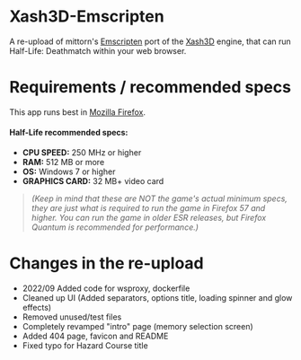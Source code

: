 # Xash3D-Emscripten
A re-upload of mittorn's [Emscripten](http://kripken.github.io/emscripten-site/) port of the [Xash3D](https://github.com/FWGS/xash3d) engine, that can run Half-Life: Deathmatch within your web browser.

# Requirements / recommended specs
This app runs best in [Mozilla Firefox](https://www.mozilla.org/en-GB/firefox/).

#### Half-Life recommended specs:

* **CPU SPEED:** 250 MHz or higher
* **RAM:** 512 MB or more
* **OS:** Windows 7 or higher
* **GRAPHICS CARD:** 32 MB+ video card

>*(Keep in mind that these are NOT the game's actual minimum specs, they are just what is required to run the game in Firefox 57 and higher. You can run the game in older ESR releases, but Firefox Quantum is recommended for performance.)*

# Changes in the re-upload
* 2022/09 Added code for wsproxy, dockerfile
* Cleaned up UI (Added separators, options title, loading spinner and glow effects)
* Removed unused/test files
* Completely revamped "intro" page (memory selection screen)
* Added 404 page, favicon and README
* Fixed typo for Hazard Course title
